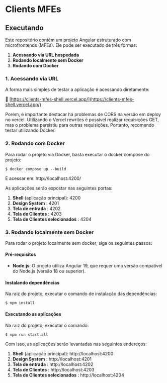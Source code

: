 # Clients MFEs

## Executando

Este repositório contém um projeto Angular estruturado com microfrontends (MFEs). Ele pode ser executado de três formas:

1. **Acessando via URL hospedada**
2. **Rodando localmente sem Docker**
3. **Rodando com Docker**

### 1. Acessando via URL

A forma mais simples de testar a aplicação é acessando diretamente:

🔗 [https://clients-mfes-shell.vercel.app/](https://clients-mfes-shell.vercel.app/)

Porém, é importante destacar há problemas de CORS na versão em deploy no vercel. Utilizando o Vercel rewrites é possível realizar requisições GET, mas o problema persistiu para outras requisições. Portanto, recomendo testar utilizando Docker.

### 2. Rodando com Docker

Para rodar o projeto via Docker, basta executar o docker compose do projeto:

``` $ docker compose up --build ```

E acessar em: http://localhost:4200/

As aplicações serão expostar nas seguintes portas:

1. **Shell** (aplicação principal): 4200
2. **Design System** : 4201
5. **Tela de entrada** : 4202
3. **Tela de Clientes** : 4203
4. **Tela de Clientes selecionados** : 4204


### 3. Rodando localmente sem Docker

Para rodar o projeto localmente sem docker, siga os seguintes passos:

#### Pré-requisitos

- **Node.js**: O projeto utiliza Angular 19, que requer uma versão compatível do Node.js (versão 18 ou superior).

#### Instalando dependências

Na raiz do projeto, executar o comando de instalação das dependências:

``` $ npm install ```

#### Executando as aplicações

Na raiz do projeto, executar o comando:

``` $ npm run start:all ```

Com isso, as aplicações serão levantadas nas seguintes endereços:

1. **Shell** (aplicação principal): http://localhost:4200
2. **Design System** : http://localhost:4201
5. **Tela de entrada** : http://localhost:4202
3. **Tela de Clientes** : http://localhost:4203
4. **Tela de Clientes selecionados** : http://localhost:4204
